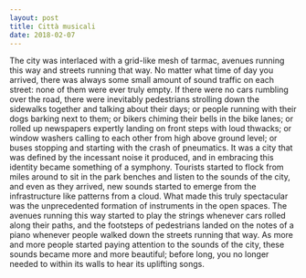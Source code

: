```yaml
---
layout: post
title: Città musicali
date: 2018-02-07
---
```


The city was interlaced with a grid-like mesh of tarmac, avenues running this way and streets running that way. No matter what time of day you arrived, there was always some small amount of sound traffic on each street: none of them were ever truly empty. If there were no cars rumbling over the road, there were inevitably pedestrians strolling down the sidewalks together and talking about their days; or people running with their dogs barking next to them; or bikers chiming their bells in the bike lanes; or rolled up newspapers expertly landing on front steps with loud thwacks; or window washers calling to each other from high above ground level; or buses stopping and starting with the crash of pneumatics. It was a city that was defined by the incessant noise it produced, and in embracing this identity became something of a symphony. Tourists started to flock from miles around to sit in the park benches and listen to the sounds of the city, and even as they arrived, new sounds started to emerge from the infrastructure like patterns from a cloud. What made this truly spectacular was the unprecedented formation of instruments in the open spaces. The avenues running this way started to play the strings whenever cars rolled along their paths, and the footsteps of pedestrians landed on the notes of a piano whenever people walked down the streets running that way. As more and more people started paying attention to the sounds of the city, these sounds became more and more beautiful; before long, you no longer needed to within its walls to hear its uplifting songs.
